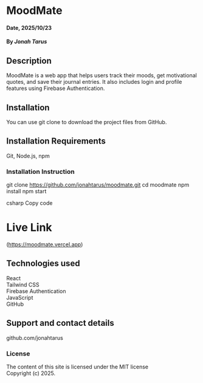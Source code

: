 # MoodMate

#### Date, 2025/10/23

#### By *Jonah Tarus*

## Description
MoodMate is a web app that helps users track their moods, get motivational quotes, and save their journal entries. It also includes login and profile features using Firebase Authentication.

## Installation
You can use git clone to download the project files from GitHub.

## Installation Requirements
Git, Node.js, npm

### Installation Instruction
git clone https://github.com/jonahtarus/moodmate.git
cd moodmate
npm install
npm start

csharp
Copy code

# Live Link
(https://moodmate.vercel.app)

## Technologies used
React  
Tailwind CSS  
Firebase Authentication  
JavaScript  
GitHub  

## Support and contact details
github.com/jonahtarus

### License
The content of this site is licensed under the MIT license  
Copyright (c) 2025.

